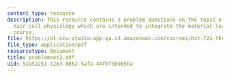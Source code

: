 ```yaml
---
content_type: resource
description: This resource contains 3 problem questions on the topic of anatomy and
  hair cell physiology which are intended to integrate the material learned in the
  course.
file: https://ol-ocw-studio-app-qa.s3.amazonaws.com/courses/hst-721-the-peripheral-auditory-system-fall-2005/52a5225112e388525afa44f0f3b905ba_problemset1.pdf
file_type: application/pdf
resourcetype: Document
title: problemset1.pdf
uid: 52a52251-12e3-8852-5afa-44f0f3b905ba
---
```

